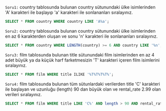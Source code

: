 `Soru1:` country tablosunda bulunan country sütunundaki ülke isimlerinden 'A' karakteri ile başlayıp 'a' karakteri ile sonlananları sıralayınız.
```SQL
SELECT * FROM country WHERE country LIKE 'A%a';
```
`Soru2:` country tablosunda bulunan country sütunundaki ülke isimlerinden en az 6 karakterden oluşan ve sonu 'n' karakteri ile sonlananları sıralayınız.
```SQL
SELECT * FROM country WHERE LENGTH(country) >= 6 AND country LIKE '%n';
```
`Soru3:` film tablosunda bulunan title sütunundaki film isimlerinden en az 4 adet büyük ya da küçük harf farketmesizin 'T' karakteri içeren film isimlerini sıralayınız.
```SQL
SELECT * FROM film WHERE title ILIKE '%T%T%T%T%';
```
`Soru4:` film tablosunda bulunan tüm sütunlardaki verilerden title 'C' karakteri ile başlayan ve uzunluğu (length) 90 dan büyük olan ve rental_rate 2.99 olan verileri sıralayınız.
```SQL
SELECT * FROM film WHERE title LIKE 'C%' AND length > 90 AND rental_rate = 2.99;
```
